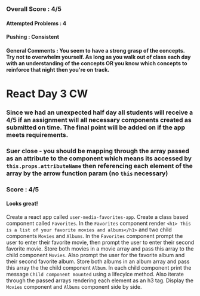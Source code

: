### Overall Score : 4/5
#### Attempted Problems : 4
#### Pushing : Consistent
#### General Comments : You seem to have a strong grasp of the concepts. Try not to overwhelm yourself. As long as you walk out of class each day with an understanding of the concepts OR you know which concepts to reinforce that night then you're on track.

# React Day 3 CW
### Since we had an unexpected half day all students will receive a 4/5 if an assignment will all necessary components created as submitted on time. The final point will be added on if the app meets requirements. 
### Suer close - you should be mapping through the array passed as an attribute to the component which means its accessed by `this.props.attributeName` then referencing each element of the array by the arrow function param (no `this` necessary)
### Score : 4/5

#### Looks great!
Create a react app called `user-media-favorites-app`. Create a class based component called `Favorites`. In the `Favorites` component render `<h1> This is a list of your favorite movies and albums</h1>` and two child components `Movies` and `Albums`. In the `Favorites` component prompt the user to enter their favorite movie, then prompt the user to enter their second favorite movie. Store both movies in a movie array and pass this array to the child component  `Movies`. Also prompt the user for the favorite album and their second favorite album. Store both albums in an album array and pass this array the the child component `Album`. In each child component print the message `Child component mounted` using a lifecylce method. Also iterate through the passed arrays rendering each element as an h3 tag. Display the `Movies` component and `Albums` component side by side.